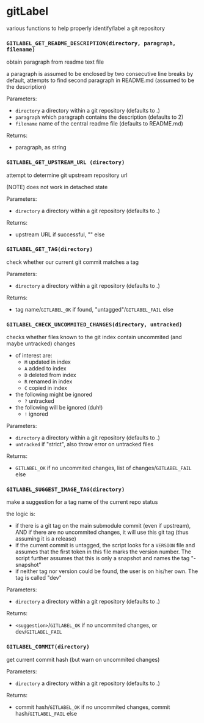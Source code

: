 gitLabel
========

various functions to help properly identify/label a git repository

### `GITLABEL_GET_README_DESCRIPTION(directory, paragraph, filename)`

 obtain paragraph from readme text file

 a paragraph is assumed to be enclosed by two consecutive line breaks
 by default, attempts to find second paragraph in README.md (assumed to be the description)

Parameters:

* `directory` a directory within a git repository (defaults to .)
* `paragraph` which paragraph contains the description (defaults to 2)
* `filename` name of the central readme file (defaults to README.md)

Returns:

* paragraph, as string

### `GITLABEL_GET_UPSTREAM_URL (directory)`

attempt to determine git upstream repository url

(NOTE) does not work in detached state

Parameters:

* `directory` a directory within a git repository (defaults to .)

Returns:

* upstream URL if successful, "" else

### `GITLABEL_GET_TAG(directory)`

check whether our current git commit matches a tag

Parameters:

* `directory` a directory within a git repository (defaults to .)

Returns:

* tag name/`GITLABEL_OK` if found, "untagged"/`GITLABEL_FAIL` else

### `GITLABEL_CHECK_UNCOMMITED_CHANGES(directory, untracked)`

checks whether files known to the git index contain uncommited (and maybe untracked) changes

* of interest are:
  * `M` updated in index
  * `A` added to index
  * `D` deleted from index
  * `R` renamed in index
  * `C` copied in index
* the following might be ignored
  * `?` untracked
* the following will be ignored (duh!)
  * `!` ignored

Parameters:

* `directory` a directory within a git repository (defaults to .)
* `untracked` if "strict", also throw error on untracked files

Returns:

* `GITLABEL_OK` if no uncommited changes, list of changes/`GITLABEL_FAIL` else

### `GITLABEL_SUGGEST_IMAGE_TAG(directory)`

make a suggestion for a tag name of the current repo status

the logic is:
 * if there is a git tag on the main submodule commit (even if upstream), 
   AND 
   if there are no uncommited changes, it will use
     this git tag (thus assuming it is a release)
 * if the current commit is untagged, the script looks for a `VERSION` file and
   assumes that the first token in this file marks the version number. The script
   further assumes that this is only a snapshot and names the tag
   "<version>-snapshot" 
 * if neither tag nor version could be found, the user is on his/her own. The tag is called
   "dev"

Parameters:

* `directory` a directory within a git repository (defaults to .)

Returns:

* `<suggestion>`/`GITLABEL_OK` if no uncommited changes, or dev/`GITLABEL_FAIL`

### `GITLABEL_COMMIT(directory)`

get current commit hash (but warn on uncommited changes)

Parameters:

* `directory` a directory within a git repository (defaults to .)

Returns:

* commit hash/`GITLABEL_OK` if no uncommited changes, commit hash/`GITLABEL_FAIL` else
